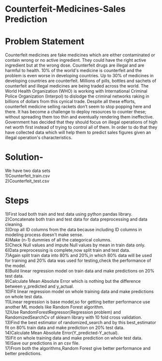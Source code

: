 # Counterfeit-Medicines-Sales Prediction

# Problem Statement

Counterfeit medicines are fake medicines which are either contaminated or contain wrong or no active
ingredient. They could have the right active ingredient but at the wrong dose. Counterfeit drugs are illegal and
are harmful to health. 10% of the world's medicine is counterfeit and the problem is even worse in developing
countries. Up to 30% of medicines in developing countries are counterfeit.
Millions of pills, bottles and sachets of counterfeit and illegal medicines are being traded across the world. The
World Health Organization (WHO) is working with International Criminal Police Organization (Interpol) to dislodge
the criminal networks raking in billions of dollars from this cynical trade.
Despite all these efforts, counterfeit medicine selling rackets don’t seem to stop popping here and there. It has
become a challenge to deploy resources to counter these; without spreading them too thin and eventually
rendering them ineffective. Government has decided that they should focus on illegal operations of high net
worth first instead of trying to control all of them. In order to do that they have collected data which will help them
to predict sales figures given an illegal operation's characteristics.

# Solution-

We have two data sets<br/>
1)Counterfeit_train.csv  
2)Counterfeit_test.csv

# Steps
1)First load both train and test data using python pandas library.<br/>
2)Concatenate both train and test data for data preprocessing and data cleaning.    
3)Drop all ID columns from the data because including ID columns in modeling process doesn't make sense.    
4)Make (n-1) dummies of all the categorical columns.    
5)Check Null values and impute Null values by mean in train data only.    
6)Data preprocessing is complete,now split train and test data.  
7)Again split train data into 80% and 20%,in which 80% data will be used for training and 20% data was used for testing,check the performance of the model.    
8)Build linear regression model on train data and make  predictions on 20% test data.    
9)Calculate Mean Absolute Error which is nothing but the difference between y_predicted and y_actual.    
10)Fit linear regression model on whole training data and make predictions on whole test data.    
11)Linear regression is base model,so for getting better performance use another ML models like Random Forest algorithm.    
12)Use RandomForestRegressor(Regression problem) and RandomizedSearchCv of sklearn library with 10 fold cross validation.    
13)Find the best estimator of randomized_search and by this best_estimator  fit on 80% train data and make prediction on 20% test data.    
14)Calculate Mean Absolute Error(Y_predicted-Y_actual).    
15)Fit on whole training data and make prediction on whole test data.  
16)Save our predictions in an csv file.  
17)From both the algorithms,Random Forest give better performance and better predictions.

